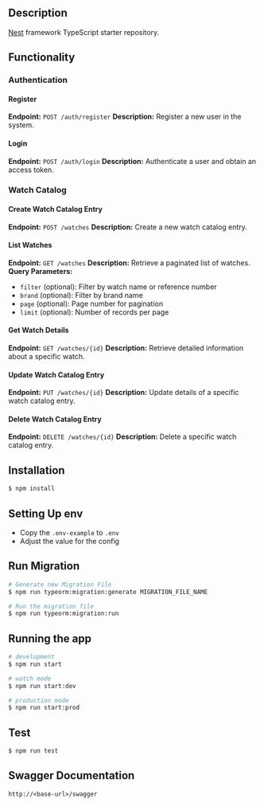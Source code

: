 ## Description

[Nest](https://github.com/nestjs/nest) framework TypeScript starter repository.

## Functionality
### Authentication

#### Register
**Endpoint:** `POST /auth/register`
**Description:** Register a new user in the system.

#### Login
**Endpoint:** `POST /auth/login`
**Description:** Authenticate a user and obtain an access token.

### Watch Catalog
#### Create Watch Catalog Entry
**Endpoint:** `POST /watches`
**Description:** Create a new watch catalog entry.

#### List Watches
**Endpoint:** `GET /watches`
**Description:** Retrieve a paginated list of watches.
**Query Parameters:**

- `filter` (optional): Filter by watch name or reference number
- `brand` (optional): Filter by brand name
- `page` (optional): Page number for pagination
- `limit` (optional): Number of records per page

#### Get Watch Details
**Endpoint:** `GET /watches/{id}`
**Description:** Retrieve detailed information about a specific watch.

#### Update Watch Catalog Entry
**Endpoint:** `PUT /watches/{id}`
**Description:** Update details of a specific watch catalog entry.

#### Delete Watch Catalog Entry
**Endpoint:** `DELETE /watches/{id}`
**Description:** Delete a specific watch catalog entry.

## Installation

```bash
$ npm install
```

## Setting Up env
- Copy the `.env-example` to `.env`
- Adjust the value for the config

## Run Migration
```bash
# Generate new Migration File
$ npm run typeorm:migration:generate MIGRATION_FILE_NAME

# Run the migration file
$ npm run typeorm:migration:run
```

## Running the app

```bash
# development
$ npm run start

# watch mode
$ npm run start:dev

# production mode
$ npm run start:prod
```

## Test
```bash
$ npm run test
```

## Swagger Documentation
```
http://<base-url>/swagger
```